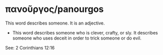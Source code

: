 # πανοῦργος/panourgos
This word describes someone. It is an adjective.
* This word describes someone who is clever, crafty, or sly. It describes someone who uses deceit in order to trick someone or do evil.

See: 2 Corinthians 12:16
